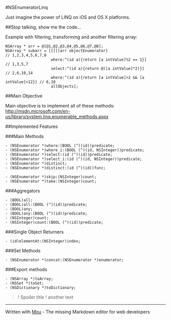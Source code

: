 #NSEnumeratorLinq

Just imagine the power of LINQ on iOS and OS X platforms.

##Stop talking, show me the code…

Example with filtering, transforming and another filtering array:

```
NSArray * arr = @[@1,@2,@3,@4,@5,@6,@7,@8];
NSArray * subarr = [[[[[arr objectEnumerator]                                // 1,2,3,4,5,6,7,8
                    where:^(id a){return [a intValue]%2 == 1}]               // 1,3,5,7
                    select:^(id a){return @([a intValue]*2)}]                // 2,6,10,14
                    where:^(id a){return [a intValue]>2 && [a intValue]<12}] // 6,10
                    allObjects];
```

##Main Objective

Main objective is to implement all of these methods:
http://msdn.microsoft.com/en-us/library/system.linq.enumerable_methods.aspx

##Implemented Features

###Main Methods
```
- (NSEnumerator *)where:(BOOL (^)(id))predicate;
- (NSEnumerator *)where_i:(BOOL (^)(id, NSInteger))predicate;
- (NSEnumerator *)select:(id (^)(id))predicate;
- (NSEnumerator *)select_i:(id (^)(id, NSInteger))predicate;
- (NSEnumerator *)distinct;
- (NSEnumerator *)distinct:(id (^)(id))func;

- (NSEnumerator *)skip:(NSInteger)count;
- (NSEnumerator *)take:(NSInteger)count;
```

###Aggregators
```
- (BOOL)all;
- (BOOL)all:(BOOL (^)(id))predicate;
- (BOOL)any;
- (BOOL)any:(BOOL (^)(id))predicate;
- (NSInteger)count;
- (NSInteger)count:(BOOL (^)(id))predicate;
```

###Single Object Returners
```
- (id)elementAt:(NSInteger)index;
```

###Set Methods
```
- (NSEnumerator *)concat:(NSEnumerator *)enumerator;
```

###Export methods
```
- (NSArray *)toArray;
- (NSSet *)toSet;
- (NSDictionary *)toDictionary;
```

>! Spoiler title
>! another text

---
Written with [Mou](http://mouapp.com) - The missing Markdown editor for web developers